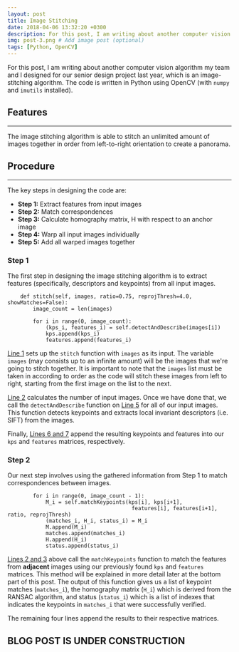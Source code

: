 ```yaml
---
layout: post
title: Image Stitching
date: 2018-04-06 13:32:20 +0300
description: For this post, I am writing about another computer vision algorithm my team and I designed for our senior design project last year, which is an image-stitching algorithm.
img: post-3.png # Add image post (optional)
tags: [Python, OpenCV]
---
```

For this post, I am writing about another computer vision algorithm my team and I designed for our senior design project last year, which is an image-stitching algorithm. The code is written in Python using OpenCV (with `numpy` and `imutils` installed).

## Features
-----
The image stitching algorithm is able to stitch an unlimited amount of images together in order from left-to-right orientation to create a panorama.

## Procedure
-----
The key steps in designing the code are:
* **Step 1:** Extract features from input images
* **Step 2:** Match correspondences
* **Step 3:** Calculate homography matrix, H with respect to an anchor image
* **Step 4:** Warp all input images individually
* **Step 5:** Add all warped images together

### **Step 1**
The first step in designing the image stitching algorithm is to extract features (specifically, descriptors and keypoints) from all input images.

```Shell
    def stitch(self, images, ratio=0.75, reprojThresh=4.0, showMatches=False):  
        image_count = len(images)

        for i in range(0, image_count):
            (kps_i, features_i) = self.detectAndDescribe(images[i]) 
            kps.append(kps_i) 
            features.append(features_i)
```

<u>Line 1</u> sets up the `stitch` function with `images` as its input. The variable `images` (may consists up to an infinite amount) will be the images that we're going to stitch together. It is important to note that the `images` list must be taken in according to order as the code will stitch these images from left to right, starting from the first image on the list to the next.

<u>Line 2</u> calculates the number of input images. Once we have done that, we call the `detectAndDescribe` function on <u>Line 5</u> for all of our input images. This function detects keypoints and extracts local invariant descriptors (i.e. SIFT) from the images.

Finally, <u>Lines 6 and 7</u> append the resulting keypoints and features into our `kps` and `features` matrices, respectively.

### **Step 2**

Our next step involves using the gathered information from Step 1 to match correspondences between images. 

```Shell
        for i in range(0, image_count - 1):
            M_i = self.matchKeypoints(kps[i], kps[i+1],
                                       features[i], features[i+1], ratio, reprojThresh)
            (matches_i, H_i, status_i) = M_i
            M.append(M_i)
            matches.append(matches_i)
            H.append(H_i)
            status.append(status_i)
```

<u>Lines 2 and 3</u> above call the `matchKeypoints` function to match the features from **adjacent** images using our previously found `kps` and `features` matrices. This method will be explained in more detail later at the bottom part of this post. The output of this function gives us a list of keypoint matches (`matches_i`), the homography matrix (`H_i`) which is derived from the RANSAC algorithm, and status (`status_i`) which is a list of indexes that indicates the keypoints in `matches_i` that were successfully verified.

The remaining four lines append the results to their respective matrices.

## BLOG POST IS UNDER CONSTRUCTION
